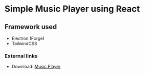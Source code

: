 # Simple Music Player using React

## Framework used

- Electron (Forge)
- TailwindCSS

### External links

- Download: [Music Player](https://github.com/kg2714/Simple-Music-Player/releases/download/1.0/mp-e-win32-x64.zip)
